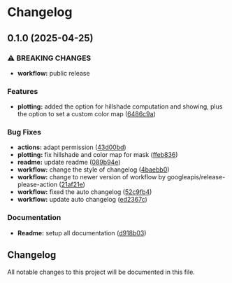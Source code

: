# Changelog

## 0.1.0 (2025-04-25)


### ⚠ BREAKING CHANGES

* **workflow:** public release

### Features

* **plotting:** added the option for hillshade computation and showing, plus the option to set a custom color map ([6486c9a](https://github.com/SchmidL/aetherpy/commit/6486c9a3c3ec20c12e317242203f6565a30d39d5))


### Bug Fixes

* **actions:** adapt permission ([43d00bd](https://github.com/SchmidL/aetherpy/commit/43d00bd9afc7dc6c4dd075011a4b69fcc8188334))
* **plotting:** fix hillshade and color map for mask ([ffeb836](https://github.com/SchmidL/aetherpy/commit/ffeb836575245a0b655e542de384de455f091225))
* **readme:** update readme ([089b94e](https://github.com/SchmidL/aetherpy/commit/089b94e76cea5727bc1b3d7f642f3a808d9f2b7f))
* **workflow:** change the style of changelog ([4baebb0](https://github.com/SchmidL/aetherpy/commit/4baebb08611e71ddb2b3fe95f293f58f574ed04a))
* **workflow:** change to newer version of workflow by googleapis/release-please-action ([21af21e](https://github.com/SchmidL/aetherpy/commit/21af21e4469e71cadd3726c75b2e191af8aafe37))
* **workflow:** fixed the auto changelog ([52c9fb4](https://github.com/SchmidL/aetherpy/commit/52c9fb4f12991b10b6c867003051c9b8a110c2f6))
* **workflow:** update auto changelog ([ed2367c](https://github.com/SchmidL/aetherpy/commit/ed2367ce0b4deb118ae90171307702c0371973f4))


### Documentation

* **Readme:** setup all documentation ([d918b03](https://github.com/SchmidL/aetherpy/commit/d918b0304c46b873171d14051e88c46b55a3849a))

## Changelog

All notable changes to this project will be documented in this file.
